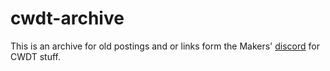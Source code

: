 # cwdt-archive

This is an archive for old postings and or links form the Makers' [discord](https://discord.gg/gnXj56TdBW) for CWDT stuff.

